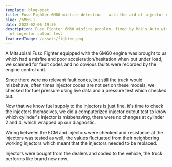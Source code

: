 ```yaml
---
template: blog-post
title: Fuso Fighter 6M60 misfire detection - with the aid of injector cutout test
slug: /6M60-1
date: 2022-02-06 19:30
description: Fuso Fighter 6M60 misfire problem- fixed by Mok's Auto with the aid
  of injector cutout test
featuredImage: /assets/fighter.png
---
```

A Mitsubishi Fuso Fighter equipped with the 6M60 engine was brought to us which had a misfire and poor acceleration/hesitation when put under load, we scanned for fault codes and no obvious faults were recorded by the engine control unit.

Since there were no relevant fault codes, but still the truck would misbehave, often times injector codes are not set on these models, we checked for fuel pressure using live data and a pressure test which checked out.

Now that we know fuel supply to the injectors is just fine, it's time to check the injectors themselves, we did a computerized injector cutout test to know which cylinder's injector is misbehaving, there were no changes at cylinder 2 and 4, which wrapped up our diagnostic.

Wiring between the ECM and injectors were checked and resistance at the injectors was tested as well, the values fluctuated from their neighboring working injectors which meant that the injectors needed to be replaced.

Injectors were bought from the dealers and coded to the vehicle, the truck performs like brand new now.